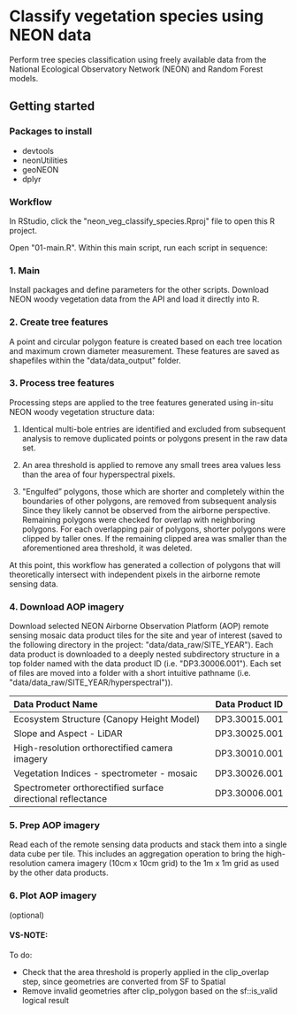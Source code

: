# Classify vegetation species using NEON data
Perform tree species classification using freely available data from the National Ecological Observatory Network (NEON) and Random Forest models.

## Getting started 

### Packages to install

- devtools
- neonUtilities
- geoNEON 
- dplyr

### Workflow

In RStudio, click the "neon_veg_classify_species.Rproj" file to open this R project.

Open "01-main.R". Within this main script, run each script in sequence:

### 1. Main
Install packages and define parameters for the other scripts. 
Download NEON woody vegetation data from the API and load it directly into R. 

### 2. Create tree features
A point and circular polygon feature is created based on each tree location and maximum crown diameter measurement. These features are saved as shapefiles within the "data/data_output" folder. 

### 3. Process tree features
Processing steps are applied to the tree features generated using in-situ NEON woody vegetation structure data:

1. Identical multi-bole entries are identified and excluded from subsequent analysis to remove duplicated points or polygons present in the raw data set.

2. An area threshold is applied to remove any small trees area values less than the area of four hyperspectral pixels.

3. "Engulfed” polygons, those which are shorter and completely within the boundaries of other polygons, are removed from subsequent analysis Since they likely cannot be observed from the airborne perspective. Remaining polygons were checked for overlap with neighboring polygons. For each overlapping pair of polygons, shorter polygons were clipped by taller ones. If the remaining clipped area was smaller than the aforementioned area threshold, it was deleted. 

At this point, this workflow has generated a collection of polygons that will theoretically intersect with independent pixels in the airborne remote sensing data.

### 4. Download AOP imagery

Download selected NEON Airborne Observation Platform (AOP) remote sensing mosaic data product tiles for the site and year of interest (saved to the following directory in the project: "data/data_raw/SITE_YEAR"). Each data product is downloaded to a deeply nested subdirectory structure in a top folder named with the data product ID (i.e. "DP3.30006.001"). Each set of files are moved into a folder with a short intuitive pathname (i.e. "data/data_raw/SITE_YEAR/hyperspectral")). 

| Data Product Name                                    | Data Product ID |
| :---                                                   | ---             |
| Ecosystem Structure (Canopy Height Model)             | DP3.30015.001   |
| Slope and Aspect - LiDAR                              | DP3.30025.001   |
| High-resolution orthorectified camera imagery  | DP3.30010.001   |
| Vegetation Indices - spectrometer - mosaic            | DP3.30026.001   |
| Spectrometer orthorectified surface directional reflectance | DP3.30006.001| 

### 5. Prep AOP imagery

Read each of the remote sensing data products and stack them into a single data cube per tile. This includes an aggregation operation to bring the high-resolution camera imagery (10cm x 10cm grid) to the 1m x 1m grid as used by the other data products. 

### 6. Plot AOP imagery

(optional) 




#### VS-NOTE: 
To do:
- Check that the area threshold is properly applied in the clip_overlap step, since geometries are converted from SF to Spatial
- Remove invalid geometries after clip_polygon based on the sf::is_valid logical result 